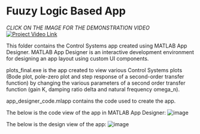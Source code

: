 # Fuuzy Logic Based App

*CLICK ON THE IMAGE FOR THE DEMONSTRATION VIDEO*
[![Project Video Link](https://github.com/user-attachments/assets/0ab5b467-f51a-4428-a877-0e230dc8d12f)](https://youtu.be/EAAbPpsqwIQ?si=i6emgPG5x-_svvky)


This folder contains the Control Systems app created using MATLAB App Designer. MATLAB App Designer is an interactive development environment for designing an app layout using custom UI components. 

plots_final.exe is the app created to view various Control Systems plots (Bode plot, pole-zero plot and step response of a second-order transfer function) by changing the various parameters of a second order transfer function (gain K, damping ratio delta and natural frequency omega_n). 

app_designer_code.mlapp contains the code used to create the app. 

The below is the code view of the app in MATLAB App Designer:
![image](https://github.com/user-attachments/assets/504b880a-b905-4dcd-bb12-2318aeb29162)

The below is the design view of the app: 
![image](https://github.com/user-attachments/assets/403cf184-81ac-4ddb-909b-5bde068fba58)
